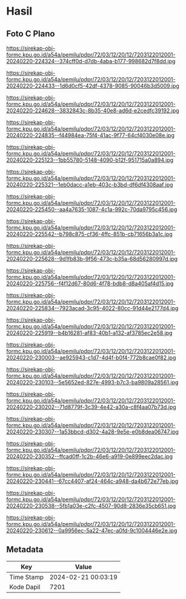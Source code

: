 # Hasil

## Foto C Plano

https://sirekap-obj-formc.kpu.go.id/a54a/pemilu/pdpr/72/03/12/20/12/7203122012001-20240220-224324--374cff0d-d7db-4aba-b177-998682d7f8dd.jpg

https://sirekap-obj-formc.kpu.go.id/a54a/pemilu/pdpr/72/03/12/20/12/7203122012001-20240220-224433--1d6d0cf5-42df-4378-9085-90046b3d5009.jpg

https://sirekap-obj-formc.kpu.go.id/a54a/pemilu/pdpr/72/03/12/20/12/7203122012001-20240220-224628--3832843c-8b35-40e8-ad6d-e2cedfc39192.jpg

https://sirekap-obj-formc.kpu.go.id/a54a/pemilu/pdpr/72/03/12/20/12/7203122012001-20240220-224835--f44984ea-75f4-41ac-9f77-64cf4030e08e.jpg

https://sirekap-obj-formc.kpu.go.id/a54a/pemilu/pdpr/72/03/12/20/12/7203122012001-20240220-225123--1bb55780-5148-4090-b12f-951715a0a894.jpg

https://sirekap-obj-formc.kpu.go.id/a54a/pemilu/pdpr/72/03/12/20/12/7203122012001-20240220-225321--1eb0dacc-a1eb-403c-b3bd-df6df4308aaf.jpg

https://sirekap-obj-formc.kpu.go.id/a54a/pemilu/pdpr/72/03/12/20/12/7203122012001-20240220-225450--aa4a7635-1087-4c1a-992c-70da9795c456.jpg

https://sirekap-obj-formc.kpu.go.id/a54a/pemilu/pdpr/72/03/12/20/12/7203122012001-20240220-225542--b798c875-cf36-4ffc-851b-cb71656b3a1c.jpg

https://sirekap-obj-formc.kpu.go.id/a54a/pemilu/pdpr/72/03/12/20/12/7203122012001-20240220-225628--9d1fb83b-9f56-473c-b35a-68d56280997d.jpg

https://sirekap-obj-formc.kpu.go.id/a54a/pemilu/pdpr/72/03/12/20/12/7203122012001-20240220-225756--f4f12d67-80d6-4f78-bdb8-d8a405af4d15.jpg

https://sirekap-obj-formc.kpu.go.id/a54a/pemilu/pdpr/72/03/12/20/12/7203122012001-20240220-225834--7923acad-3c95-4022-80cc-91d44e2177d4.jpg

https://sirekap-obj-formc.kpu.go.id/a54a/pemilu/pdpr/72/03/12/20/12/7203122012001-20240220-225919--b4b16281-af83-40b1-a132-af3785ec2e58.jpg

https://sirekap-obj-formc.kpu.go.id/a54a/pemilu/pdpr/72/03/12/20/12/7203122012001-20240220-230003--ae925943-c1d7-4d4f-b0f4-772b8cae0f82.jpg

https://sirekap-obj-formc.kpu.go.id/a54a/pemilu/pdpr/72/03/12/20/12/7203122012001-20240220-230103--5e5652ed-827e-4993-b7c3-ba9809a28561.jpg

https://sirekap-obj-formc.kpu.go.id/a54a/pemilu/pdpr/72/03/12/20/12/7203122012001-20240220-230202--71d8779f-3c39-4e42-a30a-c8f4aa07b73d.jpg

https://sirekap-obj-formc.kpu.go.id/a54a/pemilu/pdpr/72/03/12/20/12/7203122012001-20240220-230307--1a53bbcd-d302-4a28-9e5e-e0b8dea06747.jpg

https://sirekap-obj-formc.kpu.go.id/a54a/pemilu/pdpr/72/03/12/20/12/7203122012001-20240220-230352--ffcad0ff-1c2b-46e6-a919-0e899eec2dac.jpg

https://sirekap-obj-formc.kpu.go.id/a54a/pemilu/pdpr/72/03/12/20/12/7203122012001-20240220-230441--67cc4407-af24-464c-a948-da4b672e77eb.jpg

https://sirekap-obj-formc.kpu.go.id/a54a/pemilu/pdpr/72/03/12/20/12/7203122012001-20240220-230538--5fb1a03e-c2fc-4507-90d8-2836e35cb651.jpg

https://sirekap-obj-formc.kpu.go.id/a54a/pemilu/pdpr/72/03/12/20/12/7203122012001-20240220-230612--0a9956ec-5a22-47ec-a0fd-9c1004446e2e.jpg


## Metadata

| Key        | Value               |
| ---------- | ------------------- |
| Time Stamp | 2024-02-21 00:03:19 |
| Kode Dapil | 7201                |



